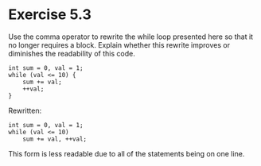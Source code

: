 Exercise 5.3
============

Use the comma operator to rewrite the while loop presented here so that it no longer requires a block. Explain whether this rewrite improves or diminishes the readability of this code.

    int sum = 0, val = 1;
    while (val <= 10) {
        sum += val;
        ++val;
    }

Rewritten:

    int sum = 0, val = 1;
    while (val <= 10)
        sum += val, ++val;

This form is less readable due to all of the statements being on one line.

